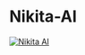# Nikita-AI 
[![Nikita AI](https://cdn.pbrd.co/images/z4Aq3hpuz.png)](https://youtu.be/mL5-UXJEp-U)
